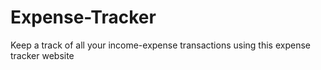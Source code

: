 # Expense-Tracker
Keep a track of all your income-expense transactions using this expense tracker website

